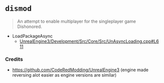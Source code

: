 # `dismod`

> An attempt to enable multiplayer for the singleplayer game Dishonored.

- LoadPackageAsync
  - [UnrealEngine3/Development/Src/Core/Src/UnAsyncLoading.cpp#L611](https://github.com/CodeRedModding/UnrealEngine3/blob/42ca0953645e95b5ec8fb2bb6e836696b7ea67de/Development/Src/Core/Src/UnAsyncLoading.cpp#L611)

### Credits

- https://github.com/CodeRedModding/UnrealEngine3 (engine made reversing alot easier as engine versions are similar)
